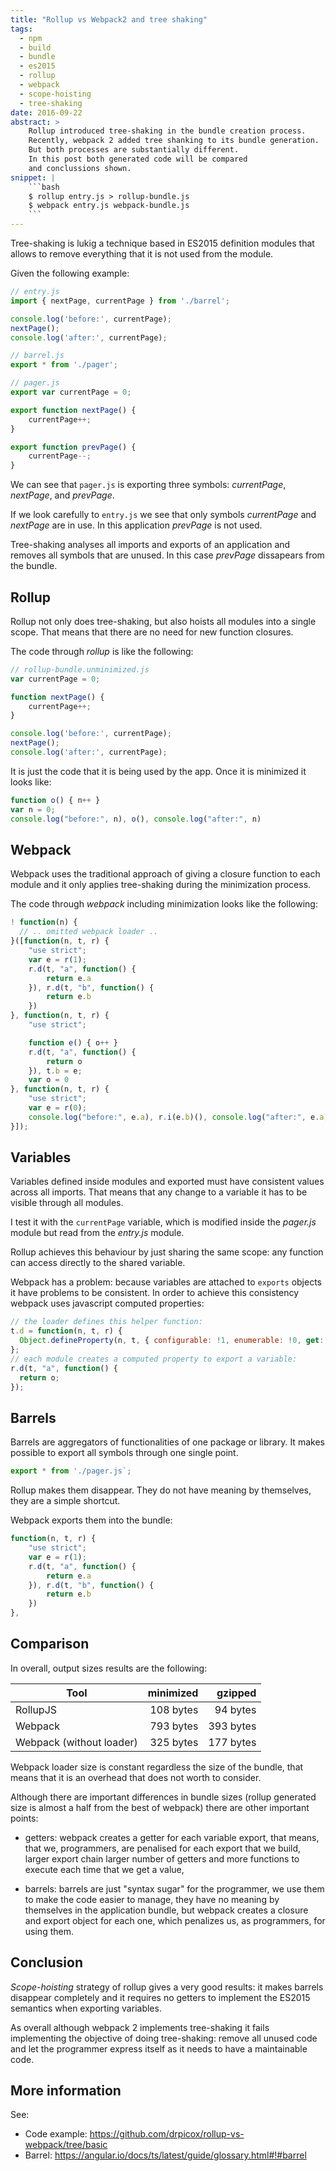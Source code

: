 ```yaml
---
title: "Rollup vs Webpack2 and tree shaking"
tags:
  - npm
  - build
  - bundle
  - es2015
  - rollup
  - webpack
  - scope-hoisting
  - tree-shaking
date: 2016-09-22
abstract: >
    Rollup introduced tree-shaking in the bundle creation process.
    Recently, webpack 2 added tree shanking to its bundle generation.
    But both processes are substantially different.
    In this post both generated code will be compared 
    and conclussions shown. 
snippet: |
    ```bash
    $ rollup entry.js > rollup-bundle.js 
    $ webpack entry.js webpack-bundle.js 
    ```
---
```


Tree-shaking is lukig a technique based in ES2015 definition modules
that allows to remove everything that it is not used from the module.

Given the following example:

```javascript
// entry.js
import { nextPage, currentPage } from './barrel';

console.log('before:', currentPage);
nextPage();
console.log('after:', currentPage);
```

```javascript
// barrel.js
export * from './pager';
```

```javascript
// pager.js
export var currentPage = 0;

export function nextPage() {
	currentPage++;
}

export function prevPage() {
	currentPage--;
}
```

We can see that `pager.js` is exporting three 
symbols: _currentPage_, _nextPage_, and _prevPage_.

If we look carefully to `entry.js` we see that only
symbols _currentPage_ and _nextPage_ are in use.
In this application _prevPage_ is not used.

Tree-shaking analyses all imports and exports of an application
and removes all symbols that are unused. 
In this case _prevPage_ dissapears from the bundle.


## Rollup

Rollup not only does tree-shaking, 
but also hoists all modules into a single scope.
That means that there are no need for new function closures.

The code through _rollup_ is like the following:

```javascript
// rollup-bundle.unminimized.js
var currentPage = 0;

function nextPage() {
	currentPage++;
}

console.log('before:', currentPage);
nextPage();
console.log('after:', currentPage);
```

It is just the code that it is being used by the app.
Once it is minimized it looks like:

```javascript
function o() { n++ }
var n = 0;
console.log("before:", n), o(), console.log("after:", n)
```


## Webpack

Webpack uses the traditional approach of
giving a closure function to each module
and it only applies tree-shaking 
during the minimization process.

The code through _webpack_ including minimization looks like the following:

```javascript
! function(n) {
  // .. omitted webpack loader ..
}([function(n, t, r) {
    "use strict";
    var e = r(1);
    r.d(t, "a", function() {
        return e.a
    }), r.d(t, "b", function() {
        return e.b
    })
}, function(n, t, r) {
    "use strict";

    function e() { o++ }
    r.d(t, "a", function() {
        return o
    }), t.b = e;
    var o = 0
}, function(n, t, r) {
    "use strict";
    var e = r(0);
    console.log("before:", e.a), r.i(e.b)(), console.log("after:", e.a)
}]);
```


## Variables

Variables defined inside modules and exported must have consistent values
across all imports.
That means that any change to a variable it has to be visible through all modules.

I test it with the `currentPage` variable, 
which is modified inside the _pager.js_ module
but read from the _entry.js_ module.

Rollup achieves this behaviour by just sharing the same scope:
any function can access directly to the shared variable.

Webpack has a problem: because variables are attached to `exports` objects
it have problems to be consistent. In order to achieve this consistency
webpack uses javascript computed properties:

```javascript
// the loader defines this helper function:
t.d = function(n, t, r) {
  Object.defineProperty(n, t, { configurable: !1, enumerable: !0, get: r });
};
// each module creates a computed property to export a variable:
r.d(t, "a", function() {
  return o;
});
```


## Barrels

Barrels are aggregators of functionalities of one package or library.
It makes possible to export all symbols through one single point.

```javascript
export * from './pager.js`;
```

Rollup makes them disappear. 
They do not have meaning by themselves, 
they are a simple shortcut.

Webpack exports them into the bundle:

```javascript
function(n, t, r) {
    "use strict";
    var e = r(1);
    r.d(t, "a", function() {
        return e.a
    }), r.d(t, "b", function() {
        return e.b
    })
},
```


## Comparison

In overall, output sizes results are the following:

| Tool     | minimized | gzipped   |
| -------- | --------: | --------: |
| RollupJS | 108 bytes |  94 bytes |
| Webpack  | 793 bytes | 393 bytes |
| Webpack (without loader) | 325 bytes | 177 bytes |

Webpack loader size is constant regardless the size of the bundle,
that means that it is an overhead that does not worth to consider.

Although there are important differences in bundle sizes 
(rollup generated size is almost a half from the best of webpack)
there are other important points:

- getters: webpack creates a getter for each variable export,
  that means, that we, programmers, are
  penalised for each export that we build, larger export chain
  larger number of getters and more functions to execute each time
  that we get a value,

- barrels: barrels are just "syntax sugar" for the programmer,
  we use them to make the code easier to manage, 
  they have no meaning by themselves in the application bundle,
  but webpack creates a closure and export object for each one,
  which penalizes us, as programmers, for using them.


## Conclusion

_Scope-hoisting_ strategy of rollup gives a very good results: it
makes barrels disappear completely and it requires no getters to 
implement the ES2015 semantics when exporting variables.

As overall although webpack 2 implements tree-shaking it fails
implementing the objective of doing tree-shaking: 
remove all unused code and let the programmer express itself
as it needs to have a maintainable code.



## More information

See:
- Code example: https://github.com/drpicox/rollup-vs-webpack/tree/basic
- Barrel: https://angular.io/docs/ts/latest/guide/glossary.html#!#barrel 
